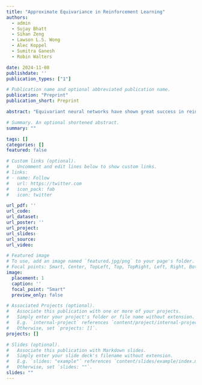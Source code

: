 ```yaml
---
title: "Approximate Equivariance in Reinforcement Learning"
authors: 
  - admin
  - Sujay Bhatt
  - Sihan Zeng
  - Lawson L.S. Wong
  - Alec Koppel
  - Sumitra Ganesh
  - Robin Walters

date: 2024-11-08
publishdate: ''
publication_types: ["1"]

# Publication name and optional abbreviated publication name.
publication: "Preprint"
publication_short: Preprint

abstract: "Equivariant neural networks have shown great success in reinforcement learning, improving sample efficiency and generalization when there is symmetry in the task. However, in many problems, only approximate symmetry is present, which makes imposing exact symmetry inappropriate. Recently, approximately equivariant networks have been proposed for supervised classification and modeling physical systems. In this work, we develop approximately equivariant algorithms in reinforcement learning (RL). We define approximately equivariant MDPs and theoretically characterize the effect of approximate equivariance on the optimal $Q$ function. We propose novel RL architectures using relaxed group convolutions and experiment on several continuous control domains and stock trading with real financial data. Our results demonstrate that approximate equivariance matches prior work when exact symmetries are present, and outperforms them when domains exhibit approximate symmetry. As an added byproduct of these techniques, we observe increased robustness to noise at test time."

# Summary. An optional shortened abstract.
summary: ""

tags: []
categories: []
featured: false

# Custom links (optional).
#   Uncomment and edit lines below to show custom links.
# links:
# - name: Follow
#   url: https://twitter.com
#   icon_pack: fab
#   icon: twitter

url_pdf: ''
url_code: 
url_dataset:
url_poster: ''
url_project:
url_slides:
url_source:
url_video: 

# Featured image
# To use, add an image named `featured.jpg/png` to your page's folder. 
# Focal points: Smart, Center, TopLeft, Top, TopRight, Left, Right, BottomLeft, Bottom, BottomRight.
image:
  placement: 1
  caption: ''
  focal_point: "Smart"
  preview_only: false

# Associated Projects (optional).
#   Associate this publication with one or more of your projects.
#   Simply enter your project's folder or file name without extension.
#   E.g. `internal-project` references `content/project/internal-project/index.md`.
#   Otherwise, set `projects: []`.
projects: []

# Slides (optional).
#   Associate this publication with Markdown slides.
#   Simply enter your slide deck's filename without extension.
#   E.g. `slides: "example"` references `content/slides/example/index.md`.
#   Otherwise, set `slides: ""`.
slides: ""
---
```


